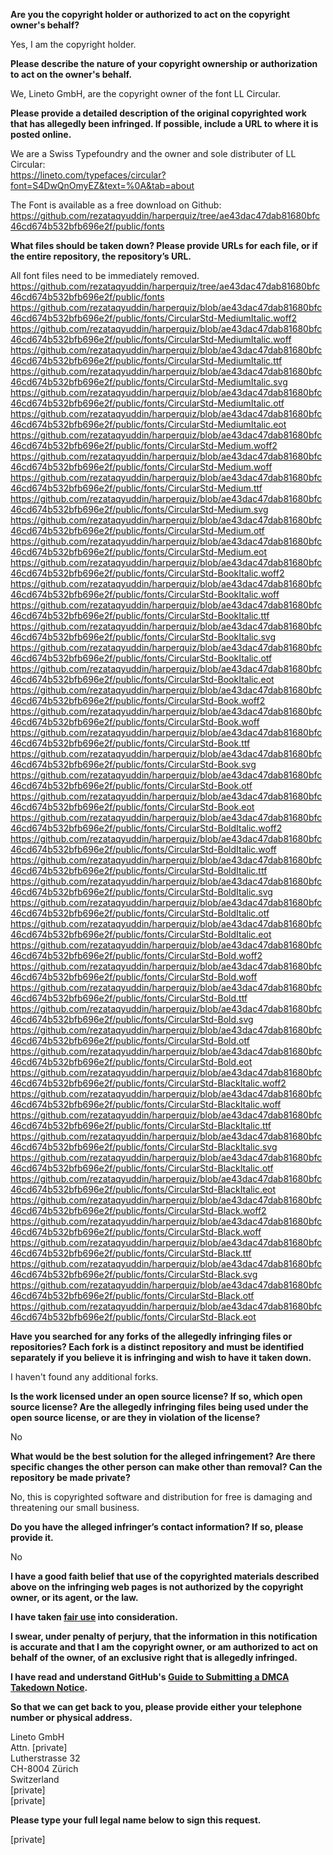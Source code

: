 **Are you the copyright holder or authorized to act on the copyright owner's behalf?**

Yes, I am the copyright holder.

**Please describe the nature of your copyright ownership or authorization to act on the owner's behalf.**

We, Lineto GmbH, are the copyright owner of the font LL Circular.

**Please provide a detailed description of the original copyrighted work that has allegedly been infringed. If possible, include a URL to where it is posted online.**

We are a Swiss Typefoundry and the owner and sole distributer of LL Circular:  
https://lineto.com/typefaces/circular?font=S4DwQnOmyEZ&text=%0A&tab=about

The Font is available as a free download on Github:  
https://github.com/rezataqyuddin/harperquiz/tree/ae43dac47dab81680bfc46cd674b532bfb696e2f/public/fonts

**What files should be taken down? Please provide URLs for each file, or if the entire repository, the repository’s URL.**

All font files need to be immediately removed.  
https://github.com/rezataqyuddin/harperquiz/tree/ae43dac47dab81680bfc46cd674b532bfb696e2f/public/fonts  
https://github.com/rezataqyuddin/harperquiz/blob/ae43dac47dab81680bfc46cd674b532bfb696e2f/public/fonts/CircularStd-MediumItalic.woff2  
https://github.com/rezataqyuddin/harperquiz/blob/ae43dac47dab81680bfc46cd674b532bfb696e2f/public/fonts/CircularStd-MediumItalic.woff  
https://github.com/rezataqyuddin/harperquiz/blob/ae43dac47dab81680bfc46cd674b532bfb696e2f/public/fonts/CircularStd-MediumItalic.ttf  
https://github.com/rezataqyuddin/harperquiz/blob/ae43dac47dab81680bfc46cd674b532bfb696e2f/public/fonts/CircularStd-MediumItalic.svg  
https://github.com/rezataqyuddin/harperquiz/blob/ae43dac47dab81680bfc46cd674b532bfb696e2f/public/fonts/CircularStd-MediumItalic.otf  
https://github.com/rezataqyuddin/harperquiz/blob/ae43dac47dab81680bfc46cd674b532bfb696e2f/public/fonts/CircularStd-MediumItalic.eot  
https://github.com/rezataqyuddin/harperquiz/blob/ae43dac47dab81680bfc46cd674b532bfb696e2f/public/fonts/CircularStd-Medium.woff2  
https://github.com/rezataqyuddin/harperquiz/blob/ae43dac47dab81680bfc46cd674b532bfb696e2f/public/fonts/CircularStd-Medium.woff  
https://github.com/rezataqyuddin/harperquiz/blob/ae43dac47dab81680bfc46cd674b532bfb696e2f/public/fonts/CircularStd-Medium.ttf  
https://github.com/rezataqyuddin/harperquiz/blob/ae43dac47dab81680bfc46cd674b532bfb696e2f/public/fonts/CircularStd-Medium.svg  
https://github.com/rezataqyuddin/harperquiz/blob/ae43dac47dab81680bfc46cd674b532bfb696e2f/public/fonts/CircularStd-Medium.otf  
https://github.com/rezataqyuddin/harperquiz/blob/ae43dac47dab81680bfc46cd674b532bfb696e2f/public/fonts/CircularStd-Medium.eot  
https://github.com/rezataqyuddin/harperquiz/blob/ae43dac47dab81680bfc46cd674b532bfb696e2f/public/fonts/CircularStd-BookItalic.woff2  
https://github.com/rezataqyuddin/harperquiz/blob/ae43dac47dab81680bfc46cd674b532bfb696e2f/public/fonts/CircularStd-BookItalic.woff  
https://github.com/rezataqyuddin/harperquiz/blob/ae43dac47dab81680bfc46cd674b532bfb696e2f/public/fonts/CircularStd-BookItalic.ttf  
https://github.com/rezataqyuddin/harperquiz/blob/ae43dac47dab81680bfc46cd674b532bfb696e2f/public/fonts/CircularStd-BookItalic.svg  
https://github.com/rezataqyuddin/harperquiz/blob/ae43dac47dab81680bfc46cd674b532bfb696e2f/public/fonts/CircularStd-BookItalic.otf  
https://github.com/rezataqyuddin/harperquiz/blob/ae43dac47dab81680bfc46cd674b532bfb696e2f/public/fonts/CircularStd-BookItalic.eot  
https://github.com/rezataqyuddin/harperquiz/blob/ae43dac47dab81680bfc46cd674b532bfb696e2f/public/fonts/CircularStd-Book.woff2  
https://github.com/rezataqyuddin/harperquiz/blob/ae43dac47dab81680bfc46cd674b532bfb696e2f/public/fonts/CircularStd-Book.woff  
https://github.com/rezataqyuddin/harperquiz/blob/ae43dac47dab81680bfc46cd674b532bfb696e2f/public/fonts/CircularStd-Book.ttf  
https://github.com/rezataqyuddin/harperquiz/blob/ae43dac47dab81680bfc46cd674b532bfb696e2f/public/fonts/CircularStd-Book.svg  
https://github.com/rezataqyuddin/harperquiz/blob/ae43dac47dab81680bfc46cd674b532bfb696e2f/public/fonts/CircularStd-Book.otf  
https://github.com/rezataqyuddin/harperquiz/blob/ae43dac47dab81680bfc46cd674b532bfb696e2f/public/fonts/CircularStd-Book.eot  
https://github.com/rezataqyuddin/harperquiz/blob/ae43dac47dab81680bfc46cd674b532bfb696e2f/public/fonts/CircularStd-BoldItalic.woff2  
https://github.com/rezataqyuddin/harperquiz/blob/ae43dac47dab81680bfc46cd674b532bfb696e2f/public/fonts/CircularStd-BoldItalic.woff  
https://github.com/rezataqyuddin/harperquiz/blob/ae43dac47dab81680bfc46cd674b532bfb696e2f/public/fonts/CircularStd-BoldItalic.ttf  
https://github.com/rezataqyuddin/harperquiz/blob/ae43dac47dab81680bfc46cd674b532bfb696e2f/public/fonts/CircularStd-BoldItalic.svg  
https://github.com/rezataqyuddin/harperquiz/blob/ae43dac47dab81680bfc46cd674b532bfb696e2f/public/fonts/CircularStd-BoldItalic.otf  
https://github.com/rezataqyuddin/harperquiz/blob/ae43dac47dab81680bfc46cd674b532bfb696e2f/public/fonts/CircularStd-BoldItalic.eot  
https://github.com/rezataqyuddin/harperquiz/blob/ae43dac47dab81680bfc46cd674b532bfb696e2f/public/fonts/CircularStd-Bold.woff2  
https://github.com/rezataqyuddin/harperquiz/blob/ae43dac47dab81680bfc46cd674b532bfb696e2f/public/fonts/CircularStd-Bold.woff  
https://github.com/rezataqyuddin/harperquiz/blob/ae43dac47dab81680bfc46cd674b532bfb696e2f/public/fonts/CircularStd-Bold.ttf  
https://github.com/rezataqyuddin/harperquiz/blob/ae43dac47dab81680bfc46cd674b532bfb696e2f/public/fonts/CircularStd-Bold.svg  
https://github.com/rezataqyuddin/harperquiz/blob/ae43dac47dab81680bfc46cd674b532bfb696e2f/public/fonts/CircularStd-Bold.otf  
https://github.com/rezataqyuddin/harperquiz/blob/ae43dac47dab81680bfc46cd674b532bfb696e2f/public/fonts/CircularStd-Bold.eot  
https://github.com/rezataqyuddin/harperquiz/blob/ae43dac47dab81680bfc46cd674b532bfb696e2f/public/fonts/CircularStd-BlackItalic.woff2  
https://github.com/rezataqyuddin/harperquiz/blob/ae43dac47dab81680bfc46cd674b532bfb696e2f/public/fonts/CircularStd-BlackItalic.woff  
https://github.com/rezataqyuddin/harperquiz/blob/ae43dac47dab81680bfc46cd674b532bfb696e2f/public/fonts/CircularStd-BlackItalic.ttf  
https://github.com/rezataqyuddin/harperquiz/blob/ae43dac47dab81680bfc46cd674b532bfb696e2f/public/fonts/CircularStd-BlackItalic.svg  
https://github.com/rezataqyuddin/harperquiz/blob/ae43dac47dab81680bfc46cd674b532bfb696e2f/public/fonts/CircularStd-BlackItalic.otf  
https://github.com/rezataqyuddin/harperquiz/blob/ae43dac47dab81680bfc46cd674b532bfb696e2f/public/fonts/CircularStd-BlackItalic.eot  
https://github.com/rezataqyuddin/harperquiz/blob/ae43dac47dab81680bfc46cd674b532bfb696e2f/public/fonts/CircularStd-Black.woff2  
https://github.com/rezataqyuddin/harperquiz/blob/ae43dac47dab81680bfc46cd674b532bfb696e2f/public/fonts/CircularStd-Black.woff  
https://github.com/rezataqyuddin/harperquiz/blob/ae43dac47dab81680bfc46cd674b532bfb696e2f/public/fonts/CircularStd-Black.ttf  
https://github.com/rezataqyuddin/harperquiz/blob/ae43dac47dab81680bfc46cd674b532bfb696e2f/public/fonts/CircularStd-Black.svg  
https://github.com/rezataqyuddin/harperquiz/blob/ae43dac47dab81680bfc46cd674b532bfb696e2f/public/fonts/CircularStd-Black.otf  
https://github.com/rezataqyuddin/harperquiz/blob/ae43dac47dab81680bfc46cd674b532bfb696e2f/public/fonts/CircularStd-Black.eot

**Have you searched for any forks of the allegedly infringing files or repositories? Each fork is a distinct repository and must be identified separately if you believe it is infringing and wish to have it taken down.**

I haven't found any additional forks.

**Is the work licensed under an open source license? If so, which open source license? Are the allegedly infringing files being used under the open source license, or are they in violation of the license?**

No

**What would be the best solution for the alleged infringement? Are there specific changes the other person can make other than removal? Can the repository be made private?**

No, this is copyrighted software and distribution for free is damaging and threatening our small business.

**Do you have the alleged infringer’s contact information? If so, please provide it.**

No

**I have a good faith belief that use of the copyrighted materials described above on the infringing web pages is not authorized by the copyright owner, or its agent, or the law.**

**I have taken <a href="https://www.lumendatabase.org/topics/22">fair use</a> into consideration.**

**I swear, under penalty of perjury, that the information in this notification is accurate and that I am the copyright owner, or am authorized to act on behalf of the owner, of an exclusive right that is allegedly infringed.**

**I have read and understand GitHub's <a href="https://docs.github.com/articles/guide-to-submitting-a-dmca-takedown-notice/">Guide to Submitting a DMCA Takedown Notice</a>.**

**So that we can get back to you, please provide either your telephone number or physical address.**

Lineto GmbH  
Attn. [private]  
Lutherstrasse 32  
CH-8004 Zürich  
Switzerland  
[private]  
[private]

**Please type your full legal name below to sign this request.**

[private]
